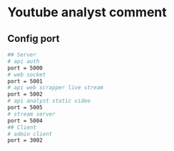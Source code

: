 # Youtube analyst comment

## Config port

```sh
## Server
# api auth
port = 5000
# web socket
port = 5001
# api web scrapper live stream
port = 5002
# api analyst static video
port = 5005
# stream server
port = 5004
## Client
# admin client
port = 3002
```
